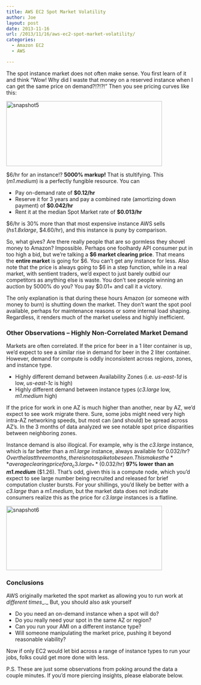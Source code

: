 ```yaml
---
title: AWS EC2 Spot Market Volatility
author: Joe
layout: post
date: 2013-11-16
url: /2013/11/16/aws-ec2-spot-market-volatility/
categories:
  - Amazon EC2
  - AWS

---
```

The spot instance market does not often make sense. You first learn of it and think &#8220;Wow! Why did I waste that money on a reserved instance when I can get the same price on demand?!?!?!&#8221; Then you see pricing curves like this:
  
<span class="frame-outer  aligncenter size-full wp-image-139"><span><span><span><span><a href="https://lustforge.com/wp-content/uploads/2013/11/snapshot5.png"><img class="aligncenter size-full wp-image-139" src="https://lustforge.com/wp-content/uploads/2013/11/snapshot5.png" alt="snapshot5" width="415" height="173" srcset="https://lustforge.com/wp-content/uploads/2013/11/snapshot5-300x125.png 300w, https://lustforge.com/wp-content/uploads/2013/11/snapshot5.png 792w" sizes="(max-width: 792px) 100vw, 792px" /></a></span></span></span></span></span>
  
$6/hr for an instance!? **5000% markup!** That is stultifying. This (_m1.medium_) is a perfectly fungible resource. You can

  * Pay on-demand rate of **$0.12/hr**
  * Reserve it for 3 years and pay a combined rate (amortizing down payment) of **$0.042/hr**
  * Rent it at the median Spot Market rate of **$0.013/hr**

$6/hr is 30% more than that most expensive instance AWS sells (_hs1.8xlarge_, $4.60/hr), and this instance is puny by comparison.

So, what gives? Are there really people that are so gormless they shovel money to Amazon? Impossible. Perhaps one foolhardy API consumer put in too high a bid, but we&#8217;re talking a **$6 market clearing price**. That means the **entire market** is going for $6. You can&#8217;t get any instance for less. Also note that the price is always going to $6 in a step function, while in a real market, with sentient traders, we&#8217;d expect to just barely outbid our competitors as anything else is waste. You don&#8217;t see people winning an auction by 5000% do you? You pay $0.01+ and call it a victory.

The only explanation is that during these hours Amazon (or someone with money to burn) is shutting down the market. They don&#8217;t want the spot pool available, perhaps for maintenance reasons or some internal load shaping. Regardless, it renders much of the market useless and highly inefficient.

### Other Observations &#8211; Highly Non-Correlated Market Demand

Markets are often correlated. If the price for beer in a 1 liter container is up, we&#8217;d expect to see a similar rise in demand for beer in the 2 liter container. However, demand for compute is oddly inconsistent across regions, zones, and instance type.

  * Highly different demand between Availability Zones (i.e. _us-east-1d_ is low, _us-east-1c_ is high)
  * Highly different demand between instance types (_c3.large_ low, _m1.medium_ high)

If the price for work in one AZ is much higher than another, near by AZ, we&#8217;d expect to see work migrate there. Sure, some jobs might need very high intra-AZ networking speeds, but most can (and should) be spread across AZ&#8217;s. In the 3 months of data analyzed we see notable spot price disparities between neighboring zones.

Instance demand is also illogical. For example, why is the _c3.large_ instance, which is far better than a _m1.large_ instance, always available for $0.032/hr? Over the last three months, there is not a spike to be seen. This makes the **average clearing price for a _c3.large_** ($0.032/hr) **97% lower** **than an _m1.medium_** ($1.26). That&#8217;s odd, given this is a compute node, which you&#8217;d expect to see large number being recruited and released for brief computation cluster bursts. For your shillings, you&#8217;d likely be better with a _c3.large_ than a _m1.medium_, but the market data does not indicate consumers realize this as the price for _c3.large_ instances is a flatline.

<span class="frame-outer  aligncenter size-full wp-image-140"><span><span><span><span><a href="https://lustforge.com/wp-content/uploads/2013/11/snapshot6.png"><img class="aligncenter size-full wp-image-140" src="https://lustforge.com/wp-content/uploads/2013/11/snapshot6.png" alt="snapshot6" width="415" height="171" /></a></span></span></span></span></span>

### Conclusions

AWS originally marketed the spot market as allowing you to run work at _different times__._ But, you should also ask yourself

  * Do you need an on-demand instance when a spot will do?
  * Do you really need your spot in the same AZ or region?
  * Can you run your AMI on a different instance type?
  * Will someone manipulating the market price, pushing it beyond reasonable viability?

Now if only EC2 would let bid across a range of instance types to run your jobs, folks could get more done with less.

P.S. These are just some observations from poking around the data a couple minutes. If you&#8217;d more piercing insights, please elaborate below.